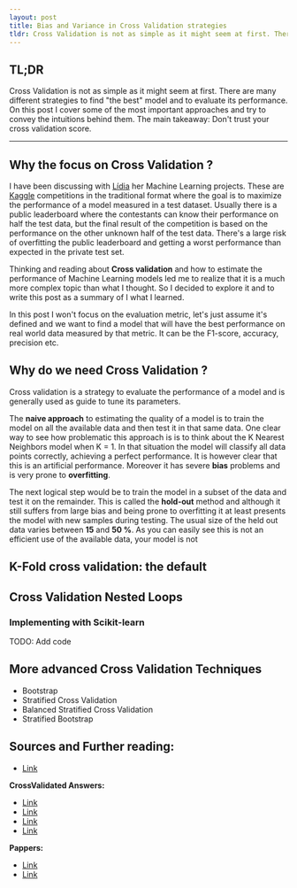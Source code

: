 ```yaml
---
layout: post
title: Bias and Variance in Cross Validation strategies
tldr: Cross Validation is not as simple as it might seem at first. There are many different strategies to find "the best" model and to evaluate its performance. On this post I cover some of the most important approaches and try to convey the intuitions behind them.
---
```


<!-- Alternative title: How to do proper cross validation  -->

## __TL;DR__

Cross Validation is not as simple as it might seem at first.
There are many different strategies to find "the best" model and to evaluate its performance.
On this post I cover some of the most important approaches and try to convey the intuitions behind them. The main takeaway: Don't trust your cross validation score.

------

## Why the focus on Cross Validation ?

I have been discussing with [Lídia](https://github.com/lidiamcfreitas) her Machine Learning projects.
These are [Kaggle](https://www.kaggle.com/) competitions in the traditional format where the goal is to maximize the performance of a model measured in a test dataset.
Usually there is a public leaderboard where the contestants can know their performance on half the test data, but the final result of the competition is based on the performance on the other unknown half of the test data.
There's a large risk of overfitting the public leaderboard and getting a worst performance than expected in the private test set.

Thinking and reading about __Cross validation__ and how to estimate the performance of Machine Learning models led me to realize that it is a much more complex topic than what I thought.
So I decided to explore it and to write this post as a summary of I what I learned.

In this post I won't focus on the evaluation metric, let's just assume it's defined and we want to find a model that will have the best performance on real world data measured by that metric.
It can be the F1-score, accuracy, precision etc.

## Why do we need Cross Validation ?

Cross validation is a strategy to evaluate the performance of a model and is generally used as guide to tune its parameters.

The __naive approach__ to estimating the quality of a model is to train the model on all the available data and then test it in that same data.
One clear way to see how problematic this approach is is to think about the K Nearest Neighbors model when K = 1.
In that situation the model will classify all data points correctly, achieving a perfect performance.
It is however clear that this is an artificial performance.
Moreover it has severe __bias__ problems and is very prone to __overfitting__.

The next logical step would be to train the model in a subset of the data and test it on the remainder.
This is called the __hold-out__ method and although it still suffers from large bias and being prone to overfitting it at least presents the model with new samples during testing.
The usual size of the held out data varies between __15__ and __50 %__.
As you can easily see this is not an efficient use of the available data, your model is not


## K-Fold cross validation: the default



## Cross Validation Nested Loops


### Implementing with Scikit-learn

TODO: Add code

## More advanced Cross Validation Techniques

- Bootstrap
- Stratified Cross Validation
- Balanced Stratified Cross Validation
- Stratified Bootstrap

## Sources and Further reading:

- [Link](http://appliedpredictivemodeling.com/blog/2014/11/27/vpuig01pqbklmi72b8lcl3ij5hj2qm)

__CrossValidated Answers:__

- [Link ](http://stats.stackexchange.com/questions/14474/compendium-of-cross-validation-techniques?noredirect=1&lq=1)
- [Link ](http://stats.stackexchange.com/questions/61783/variance-and-bias-in-cross-validation-why-does-leave-one-out-cv-have-higher-var/244112#244112)
- [Link ](http://stats.stackexchange.com/questions/90902/why-is-leave-one-out-cross-validation-loocv-variance-about-the-mean-estimate-f?noredirect=1&lq=1)
- [Link ](http://stats.stackexchange.com/questions/61546/optimal-number-of-folds-in-k-fold-cross-validation-is-leave-one-out-cv-always?noredirect=1&lq=1)

__Pappers:__

- [Link](http://web.cs.iastate.edu/~jtian/cs573/Papers/Kohavi-IJCAI-95.pdf)
- [Link](http://www.jmlr.org/papers/volume5/grandvalet04a/grandvalet04a.pdf)
